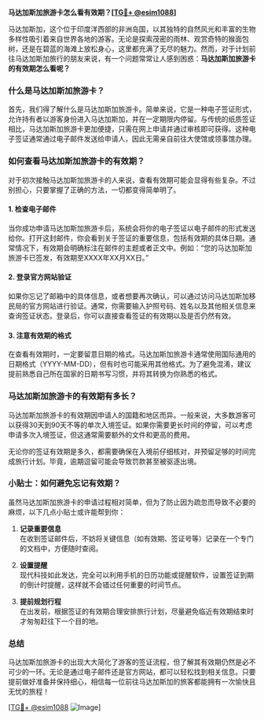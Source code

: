 **马达加斯加旅游卡怎么看有效期？[[TG💪+ @esim1088](https://t.me/s/esim1088)]**

马达加斯加，这个位于印度洋西部的非洲岛国，以其独特的自然风光和丰富的生物多样性吸引着来自世界各地的游客。无论是探索茂密的雨林、观赏奇特的猴面包树，还是在碧蓝的海滩上放松身心，这里都充满了无尽的魅力。然而，对于计划前往马达加斯加旅行的朋友来说，有一个问题常常让人感到困惑：**马达加斯加旅游卡的有效期怎么看呢？**

### 什么是马达加斯加旅游卡？

首先，我们得了解什么是马达加斯加旅游卡。简单来说，它是一种电子签证形式，允许持有者以游客身份进入马达加斯加，并在一定期限内停留。与传统的纸质签证相比，马达加斯加旅游卡更加便捷，只需在网上申请并通过审核即可获得。这种电子签证通常通过电子邮件发送给申请人，因此无需亲自前往大使馆或领事馆办理。

### 如何查看马达加斯加旅游卡的有效期？

对于初次接触马达加斯加旅游卡的人来说，查看有效期可能会显得有些复杂。不过别担心，只要掌握了正确的方法，一切都变得简单明了。

#### 1. **检查电子邮件**
   当你成功申请马达加斯加旅游卡后，系统会将你的电子签证以电子邮件的形式发送给你。打开这封邮件，你会看到关于签证的重要信息，包括有效期的具体日期。通常情况下，有效期会明确标注在邮件的主题或者正文中。例如：“您的马达加斯加旅游卡已签发，有效期至XXXX年XX月XX日。”

#### 2. **登录官方网站验证**
   如果你忘记了邮箱中的具体信息，或者想要再次确认，可以通过访问马达加斯加移民局的官方网站进行验证。通常，你需要输入护照号码、姓名以及其他相关信息来查询签证状态。登录后，你可以直接查看签证的有效期以及是否仍然有效。

#### 3. **注意有效期的格式**
   在查看有效期时，一定要留意日期的格式。马达加斯加旅游卡通常使用国际通用的日期格式（YYYY-MM-DD），但有时也可能采用其他格式。为了避免混淆，建议提前熟悉自己所在国家的日期书写习惯，并将其转换为你熟悉的格式。

### 马达加斯加旅游卡的有效期有多长？

马达加斯加旅游卡的有效期因申请人的国籍和地区而异。一般来说，大多数游客可以获得30天到90天不等的单次入境签证。如果你需要更长时间的停留，可以考虑申请多次入境签证，但这通常需要额外的文件和更高的费用。

无论你的签证有效期是多久，都需要确保在入境前仔细核对，并预留足够的时间完成旅行计划。毕竟，逾期逗留可能会导致罚款甚至被驱逐出境。

### 小贴士：如何避免忘记有效期？

虽然马达加斯加旅游卡的申请过程相对简单，但为了防止因为疏忽而导致不必要的麻烦，以下几点小贴士或许能帮到你：

1. **记录重要信息**  
   在收到签证邮件后，不妨将关键信息（如有效期、签证号等）记录在一个专门的文档中，方便随时查阅。

2. **设置提醒**  
   现代科技如此发达，完全可以利用手机的日历功能或提醒软件，设置签证到期的倒计时提醒，这样就不会错过任何重要的时间节点。

3. **提前规划行程**  
   在出发前，根据签证的有效期合理安排旅行计划，尽量避免临近有效期结束时才匆匆赶往下一个目的地。

### 总结

马达加斯加旅游卡的出现大大简化了游客的签证流程，但了解其有效期仍然是必不可少的一环。无论是通过电子邮件还是官方网站，都可以轻松找到相关信息。只要提前做好准备并保持细心，相信每一位前往马达加斯加的旅客都能拥有一次愉快且无忧的旅程！

[[TG💪+ @esim1088](https://t.me/s/esim1088) ![Image](https://i.postimg.cc/4NQfJmqS/Snipaste-2025-05-13-00-14-12.png)]